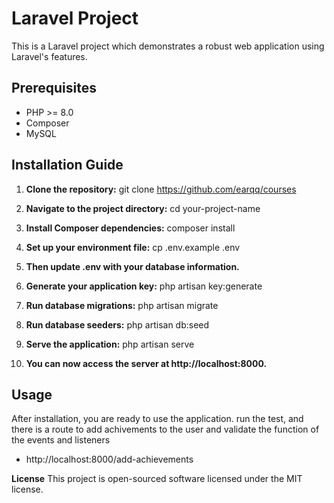 # Laravel Project

This is a Laravel project which demonstrates a robust web application using Laravel's features.

## Prerequisites

- PHP >= 8.0
- Composer
- MySQL 

## Installation Guide

1. **Clone the repository:**
git clone https://github.com/earqq/courses

2. **Navigate to the project directory:**
cd your-project-name

3. **Install Composer dependencies:**
composer install

4. **Set up your environment file:**
cp .env.example .env

5. **Then update .env with your database information.**
6. **Generate your application key:**
php artisan key:generate
7. **Run database migrations:**
php artisan migrate
8. **Run database seeders:**
php artisan db:seed

9. **Serve the application:**
php artisan serve

10. **You can now access the server at http://localhost:8000.**

## Usage

After installation, you are ready to use the application. run the test, and there is a route to add achivements to the user and validate the function of the events and listeners

- http://localhost:8000/add-achievements

**License**
This project is open-sourced software licensed under the MIT license.
